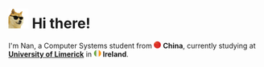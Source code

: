 <h1><img src="https://github.com/Nansun1202/Nansun1202/blob/main/emoji/cool-doge.gif?raw=true" width="40"/> Hi there! </h1>

<p> I'm Nan, a Computer Systems student from <img src="https://github.com/Nansun1202/Nansun1202/blob/main/emoji/China.png?raw=true" width="14"/> <b>China</b>, currently studying at <td><a href="https://www.ul.ie/courses/bachelor-science-computer-systems"><b>University of Limerick</b></a></td> in <img src="https://github.com/Nansun1202/Nansun1202/blob/main/emoji/ireland.png?raw=true" width="14"/> <b>Ireland</b>. </p>

<!--
**Nansun1202/Nansun1202** is a ✨ _special_ ✨ repository because its `README.md` (this file) appears on your GitHub profile.

Here are some ideas to get you started:

- 🔭 I’m currently working on ...
- 🌱 I’m currently learning ...
- 👯 I’m looking to collaborate on ...
- 🤔 I’m looking for help with ...
- 💬 Ask me about ...
- 📫 How to reach me: ...
- 😄 Pronouns: ...
- ⚡ Fun fact: ...
-->
